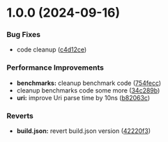 # 1.0.0 (2024-09-16)


### Bug Fixes

* code cleanup ([c4d12ce](https://github.com/s0cks/prette/commit/c4d12ce4a412036eaf2fe3a10cbc9317772d0e5d))


### Performance Improvements

* **benchmarks:** cleanup benchmark code ([754fecc](https://github.com/s0cks/prette/commit/754fecc6d68501433018ea07122b6da974d30905))
* cleanup benchmarks code some more ([34c289b](https://github.com/s0cks/prette/commit/34c289bc5929d31f79504fad22c5c2746531f23d))
* **uri:** improve Uri parse time by 10ns ([b82063c](https://github.com/s0cks/prette/commit/b82063c22f5ba966936c17e30b7562987f0f10e6))


### Reverts

* **build.json:** revert build.json version ([42220f3](https://github.com/s0cks/prette/commit/42220f3b5020450214f099aa6697240fb4e4b0d1))
